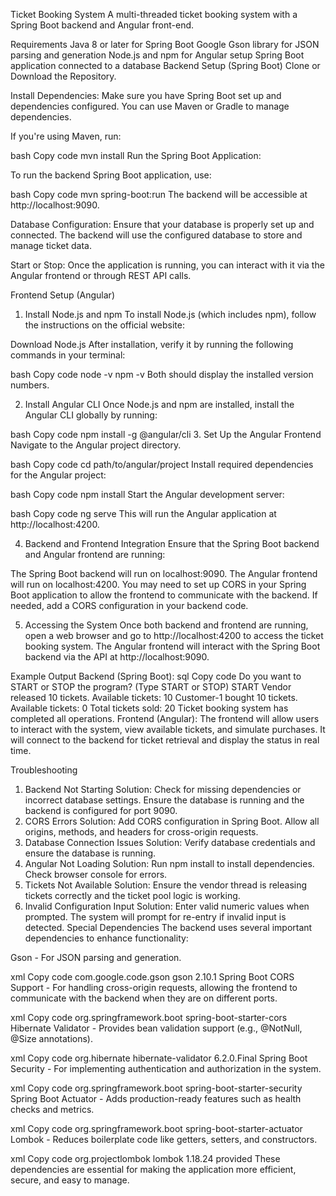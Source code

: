 Ticket Booking System
A multi-threaded ticket booking system with a Spring Boot backend and Angular front-end.

Requirements
Java 8 or later for Spring Boot
Google Gson library for JSON parsing and generation
Node.js and npm for Angular setup
Spring Boot application connected to a database
Backend Setup (Spring Boot)
Clone or Download the Repository.

Install Dependencies: Make sure you have Spring Boot set up and dependencies configured. You can use Maven or Gradle to manage dependencies.

If you're using Maven, run:

bash
Copy code
mvn install
Run the Spring Boot Application:

To run the backend Spring Boot application, use:

bash
Copy code
mvn spring-boot:run
The backend will be accessible at http://localhost:9090.

Database Configuration: Ensure that your database is properly set up and connected. The backend will use the configured database to store and manage ticket data.

Start or Stop: Once the application is running, you can interact with it via the Angular frontend or through REST API calls.

Frontend Setup (Angular)
1. Install Node.js and npm
To install Node.js (which includes npm), follow the instructions on the official website:

Download Node.js
After installation, verify it by running the following commands in your terminal:

bash
Copy code
node -v
npm -v
Both should display the installed version numbers.

2. Install Angular CLI
Once Node.js and npm are installed, install the Angular CLI globally by running:

bash
Copy code
npm install -g @angular/cli
3. Set Up the Angular Frontend
Navigate to the Angular project directory.

bash
Copy code
cd path/to/angular/project
Install required dependencies for the Angular project:

bash
Copy code
npm install
Start the Angular development server:

bash
Copy code
ng serve
This will run the Angular application at http://localhost:4200.

4. Backend and Frontend Integration
Ensure that the Spring Boot backend and Angular frontend are running:

The Spring Boot backend will run on localhost:9090.
The Angular frontend will run on localhost:4200.
You may need to set up CORS in your Spring Boot application to allow the frontend to communicate with the backend. If needed, add a CORS configuration in your backend code.

5. Accessing the System
Once both backend and frontend are running, open a web browser and go to http://localhost:4200 to access the ticket booking system. The Angular frontend will interact with the Spring Boot backend via the API at http://localhost:9090.

Example Output
Backend (Spring Boot):
sql
Copy code
Do you want to START or STOP the program? (Type START or STOP)
START
Vendor released 10 tickets. Available tickets: 10
Customer-1 bought 10 tickets. Available tickets: 0
Total tickets sold: 20
Ticket booking system has completed all operations.
Frontend (Angular):
The frontend will allow users to interact with the system, view available tickets, and simulate purchases. It will connect to the backend for ticket retrieval and display the status in real time.

Troubleshooting
1. Backend Not Starting
Solution: Check for missing dependencies or incorrect database settings. Ensure the database is running and the backend is configured for port 9090.
2. CORS Errors
Solution: Add CORS configuration in Spring Boot. Allow all origins, methods, and headers for cross-origin requests.
3. Database Connection Issues
Solution: Verify database credentials and ensure the database is running.
4. Angular Not Loading
Solution: Run npm install to install dependencies. Check browser console for errors.
5. Tickets Not Available
Solution: Ensure the vendor thread is releasing tickets correctly and the ticket pool logic is working.
6. Invalid Configuration Input
Solution: Enter valid numeric values when prompted. The system will prompt for re-entry if invalid input is detected.
Special Dependencies
The backend uses several important dependencies to enhance functionality:

Gson - For JSON parsing and generation.

xml
Copy code
<dependency>
    <groupId>com.google.code.gson</groupId>
    <artifactId>gson</artifactId>
    <version>2.10.1</version>
</dependency>
Spring Boot CORS Support - For handling cross-origin requests, allowing the frontend to communicate with the backend when they are on different ports.

xml
Copy code
<dependency>
    <groupId>org.springframework.boot</groupId>
    <artifactId>spring-boot-starter-cors</artifactId>
</dependency>
Hibernate Validator - Provides bean validation support (e.g., @NotNull, @Size annotations).

xml
Copy code
<dependency>
    <groupId>org.hibernate</groupId>
    <artifactId>hibernate-validator</artifactId>
    <version>6.2.0.Final</version>
</dependency>
Spring Boot Security - For implementing authentication and authorization in the system.

xml
Copy code
<dependency>
    <groupId>org.springframework.boot</groupId>
    <artifactId>spring-boot-starter-security</artifactId>
</dependency>
Spring Boot Actuator - Adds production-ready features such as health checks and metrics.

xml
Copy code
<dependency>
    <groupId>org.springframework.boot</groupId>
    <artifactId>spring-boot-starter-actuator</artifactId>
</dependency>
Lombok - Reduces boilerplate code like getters, setters, and constructors.

xml
Copy code
<dependency>
    <groupId>org.projectlombok</groupId>
    <artifactId>lombok</artifactId>
    <version>1.18.24</version>
    <scope>provided</scope>
</dependency>
These dependencies are essential for making the application more efficient, secure, and easy to manage.
